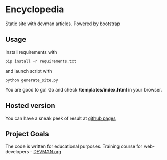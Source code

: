 # Encyclopedia

Static site with devman articles. Powered by bootstrap

## Usage
Install requirements with 
```
pip install -r requirements.txt
```

and launch script with
```
python generate_site.py
```
You are good to go! Go and check **/templates/index.html** in your browser. 

## Hosted version
You can have a sneak peek of result at [github pages](https://kazauwa.github.io/static_documentation/index/)

## Project Goals

The code is written for educational purposes. Training course for web-developers - [DEVMAN.org](https://devman.org)
